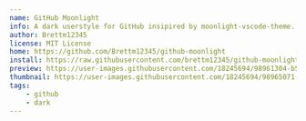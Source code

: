 ```yaml
---
name: GitHub Moonlight
info: A dark userstyle for GitHub insipired by moonlight-vscode-theme.
author: Brettm12345
license: MIT License
home: https://github.com/Brettm12345/github-moonlight
install: https://raw.githubusercontent.com/brettm12345/github-moonlight/master/github.user.css
preview: https://user-images.githubusercontent.com/18245694/98961304-b532c680-2505-11eb-8d31-64b7bcaec7e6.png
thumbnail: https://user-images.githubusercontent.com/18245694/98965071-e4e3cd80-2509-11eb-8125-f78102c1f742.png
tags:
    - github
    - dark
---
```




